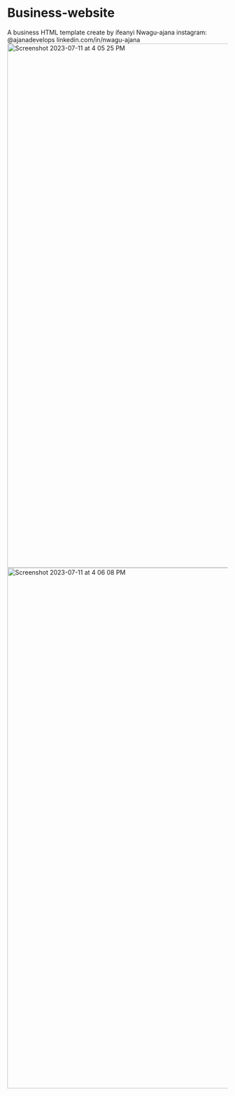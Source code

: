 # Business-website
A business HTML template
create by ifeanyi Nwagu-ajana
instagram: @ajanadevelops
linkedin.com/in/nwagu-ajana
<img width="1197" alt="Screenshot 2023-07-11 at 4 05 25 PM" src="https://github.com/Nwagu-Ajana/Business-website/assets/138717444/b51ea7c7-57d2-4d81-a8f8-3d7b387eaea1">
<img width="1189" alt="Screenshot 2023-07-11 at 4 06 08 PM" src="https://github.com/Nwagu-Ajana/Business-website/assets/138717444/962ea9a2-5ef3-4da9-bc61-c27f59430085">
